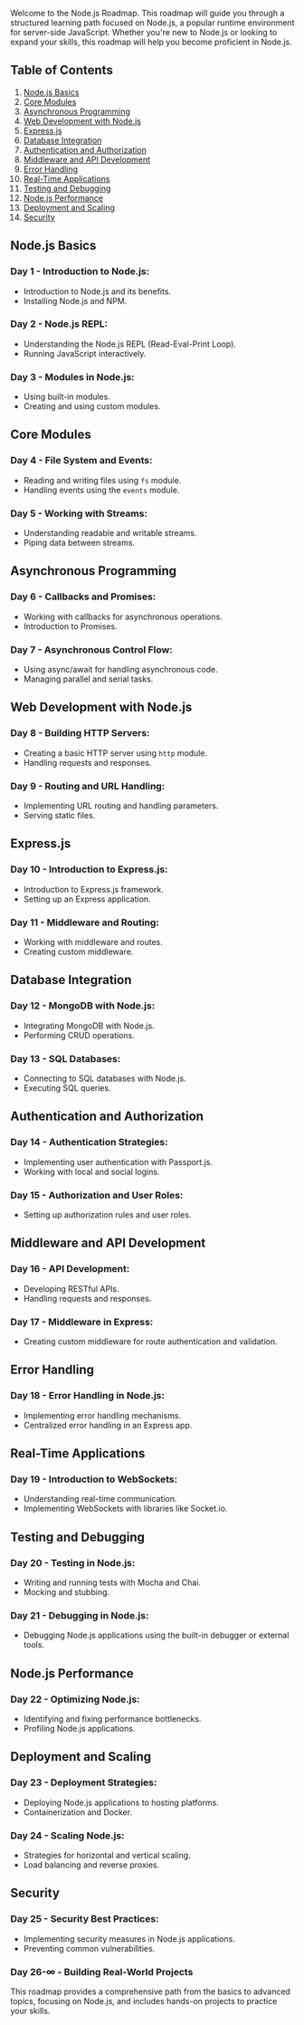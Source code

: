 Welcome to the Node.js Roadmap. This roadmap will guide you through a structured learning path focused on Node.js, a popular runtime environment for server-side JavaScript. Whether you're new to Node.js or looking to expand your skills, this roadmap will help you become proficient in Node.js.

## **Table of Contents**

1. [Node.js Basics](#nodejs-basics)
2. [Core Modules](#core-modules)
3. [Asynchronous Programming](#asynchronous-programming)
4. [Web Development with Node.js](#web-development)
5. [Express.js](#expressjs)
6. [Database Integration](#database-integration)
7. [Authentication and Authorization](#auth-authorization)
8. [Middleware and API Development](#middleware-api)
9. [Error Handling](#error-handling)
10. [Real-Time Applications](#real-time)
11. [Testing and Debugging](#testing-debugging)
12. [Node.js Performance](#performance)
13. [Deployment and Scaling](#deployment-scaling)
14. [Security](#security)

## **Node.js Basics**

### **Day 1 - Introduction to Node.js:**
- Introduction to Node.js and its benefits.
- Installing Node.js and NPM.

### **Day 2 - Node.js REPL:**
- Understanding the Node.js REPL (Read-Eval-Print Loop).
- Running JavaScript interactively.

### **Day 3 - Modules in Node.js:**
- Using built-in modules.
- Creating and using custom modules.

## **Core Modules**

### **Day 4 - File System and Events:**
- Reading and writing files using `fs` module.
- Handling events using the `events` module.

### **Day 5 - Working with Streams:**
- Understanding readable and writable streams.
- Piping data between streams.

## **Asynchronous Programming**

### **Day 6 - Callbacks and Promises:**
- Working with callbacks for asynchronous operations.
- Introduction to Promises.

### **Day 7 - Asynchronous Control Flow:**
- Using async/await for handling asynchronous code.
- Managing parallel and serial tasks.

## **Web Development with Node.js**

### **Day 8 - Building HTTP Servers:**
- Creating a basic HTTP server using `http` module.
- Handling requests and responses.

### **Day 9 - Routing and URL Handling:**
- Implementing URL routing and handling parameters.
- Serving static files.

## **Express.js**

### **Day 10 - Introduction to Express.js:**
- Introduction to Express.js framework.
- Setting up an Express application.

### **Day 11 - Middleware and Routing:**
- Working with middleware and routes.
- Creating custom middleware.

## **Database Integration**

### **Day 12 - MongoDB with Node.js:**
- Integrating MongoDB with Node.js.
- Performing CRUD operations.

### **Day 13 - SQL Databases:**
- Connecting to SQL databases with Node.js.
- Executing SQL queries.

## **Authentication and Authorization**

### **Day 14 - Authentication Strategies:**
- Implementing user authentication with Passport.js.
- Working with local and social logins.

### **Day 15 - Authorization and User Roles:**
- Setting up authorization rules and user roles.

## **Middleware and API Development**

### **Day 16 - API Development:**
- Developing RESTful APIs.
- Handling requests and responses.

### **Day 17 - Middleware in Express:**
- Creating custom middleware for route authentication and validation.

## **Error Handling**

### **Day 18 - Error Handling in Node.js:**
- Implementing error handling mechanisms.
- Centralized error handling in an Express app.

## **Real-Time Applications**

### **Day 19 - Introduction to WebSockets:**
- Understanding real-time communication.
- Implementing WebSockets with libraries like Socket.io.

## **Testing and Debugging**

### **Day 20 - Testing in Node.js:**
- Writing and running tests with Mocha and Chai.
- Mocking and stubbing.

### **Day 21 - Debugging in Node.js:**
- Debugging Node.js applications using the built-in debugger or external tools.

## **Node.js Performance**

### **Day 22 - Optimizing Node.js:**
- Identifying and fixing performance bottlenecks.
- Profiling Node.js applications.

## **Deployment and Scaling**

### **Day 23 - Deployment Strategies:**
- Deploying Node.js applications to hosting platforms.
- Containerization and Docker.

### **Day 24 - Scaling Node.js:**
- Strategies for horizontal and vertical scaling.
- Load balancing and reverse proxies.

## **Security**

### **Day 25 - Security Best Practices:**
- Implementing security measures in Node.js applications.
- Preventing common vulnerabilities.

### **Day 26-∞ - Building Real-World Projects**

This roadmap provides a comprehensive path from the basics to advanced topics, focusing on Node.js, and includes hands-on projects to practice your skills.